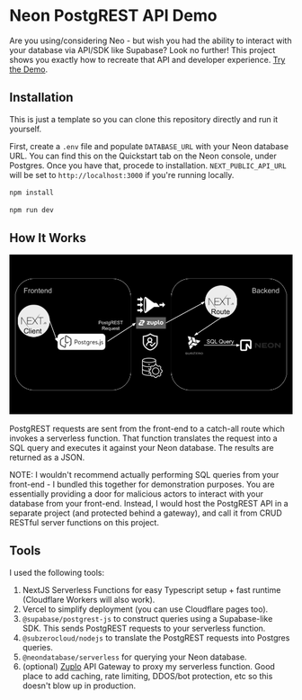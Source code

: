# Neon PostgREST API Demo

Are you using/considering Neo - but wish you had the ability to interact with your database via API/SDK like Supabase? Look no further! This project shows you exactly how to recreate that API and developer experience. [Try the Demo](https://neon-postgrest.zuplopreview.net/).

## Installation

This is just a template so you can clone this repository directly and run it yourself.

First, create a `.env` file and populate `DATABASE_URL` with your Neon database URL. You can find this on the Quickstart tab on the Neon console, under Postgres. Once you have that, procede to installation. `NEXT_PUBLIC_API_URL` will be set to `http://localhost:3000` if you're running locally.

```bash
npm install
```

```bash
npm run dev
```

## How It Works

![img](./public/diagram.png)

PostgREST requests are sent from the front-end to a catch-all route which invokes a serverless function. That function translates the request into a SQL query and executes it against your Neon database. The results are returned as a JSON.

NOTE: I wouldn't recommend actually performing SQL queries from your front-end - I bundled this together for demonstration purposes. You are essentially providing a door for malicious actors to interact with your database from your front-end. Instead, I would host the PostgREST API in a separate project (and protected behind a gateway), and call it from CRUD RESTful server functions on this project.

## Tools

I used the following tools:

1. NextJS Serverless Functions for easy Typescript setup + fast runtime (Cloudflare Workers will also work).
2. Vercel to simplify deployment (you can use Cloudflare pages too).
3. `@supabase/postgrest-js` to construct queries using a Supabase-like SDK. This sends PostgREST requests to your serverless function.
4. `@subzerocloud/nodejs` to translate the PostgREST requests into Postgres queries.
5. `@neondatabase/serverless` for querying your Neon database.
6. (optional) [Zuplo](https://zuplo.com) API Gateway to proxy my serverless function. Good place to add caching, rate limiting, DDOS/bot protection, etc so this doesn't blow up in production.

